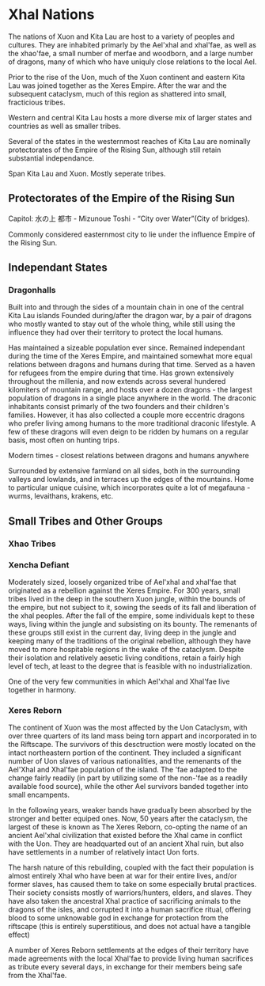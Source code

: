 # Xhal Nations
The nations of Xuon and Kita Lau are host to a variety of peoples and cultures.
They are inhabited primarly by the Ael'xhal and xhal'fae, as well as the xhao'fae, a small number of merfae and woodborn, and a large number of dragons, many of which who have uniquly close relations to the local Ael. 

Prior to the rise of the Uon, much of the Xuon continent and eastern Kita Lau was joined together as the Xeres Empire.
After the war and the subsequent cataclysm, much of this region as shattered into small, fracticious tribes.

Western and central Kita Lau hosts a more diverse mix of larger states and countries as well as smaller tribes.

Several of the states in the westernmost reaches of Kita Lau are nominally protectorates of the Empire of the Rising Sun, although still retain substantial independance.

Span Kita Lau and Xuon.
Mostly seperate tribes. 

## Protectorates of the Empire of the Rising Sun

Capitol: 水の上 都市 - Mizunoue Toshi - “City over Water”(City of bridges).

Commonly considered easternmost city to lie under the influence Empire of the Rising Sun.

## Independant States

### Dragonhalls

Built into and through the sides of a mountain chain in one of the central Kita Lau islands
Founded during/after the dragon war, by a pair of dragons who mostly wanted to stay out of the whole thing, while still using the influence they had over their territory to protect the local humans.

Has maintained a sizeable population ever since. Remained independant during the time of the Xeres Empire, and maintained somewhat more equal relations between dragons and humans during that time.
Served as a haven for refugees from the empire during that time.
Has grown extensively throughout the millenia, and now extends across several hundered kilomiters of mountain range, and hosts over a dozen dragons - the largest population of dragons in a single place anywhere in the world.
The draconic inhabitants consist primarly of the two founders and their children's families. However, it has also collected a couple more eccentric dragons who prefer living among humans to the more traditional draconic lifestyle.
A few of these dragons will even deign to be ridden by humans on a regular basis, most often on hunting trips.

Modern times - closest relations between dragons and humans anywhere

Surrounded by extensive farmland on all sides, both in the surrounding valleys and lowlands, and in terraces up the edges of the mountains.
Home to particular unique cuisine, which incorporates quite a lot of megafauna - wurms, levaithans, krakens, etc.


## Small Tribes and Other Groups 

### Xhao Tribes

### Xencha Defiant

Moderately sized, loosely organized tribe of Ael'xhal and xhal'fae that originated as a rebellion against the Xeres Empire. For 300 years, small tribes lived in the deep in the southern Xuon jungle, 
within the bounds of the empire, but not subject to it, sowing the seeds of its fall and liberation of the xhal peoples. After the fall of the empire, some individuals kept to these ways, living within the jungle and subsisting on its bounty.
The remenants of these groups still exist in the current day, living deep in the jungle and keeping many of the traditions of the original rebellion, although they have moved to more hospitable regions in the wake of the cataclysm.
Despite their isolation and relatively aesetic living conditions, retain a fairly high level of tech, at least to the degree that is feasible with no industrialization.

One of the very few communities in which Ael'xhal and Xhal'fae live together in harmony.

### Xeres Reborn

The continent of Xuon was the most affected by the Uon Cataclysm, with over three quarters of its land mass being torn appart and incorporated in to the Riftscape.
The survivors of this desctruction were mostly located on the intact northeastern portion of the continent.  They included a significant number of Uon slaves of various nationalities, and the remenants of the Ael'Xhal and Xhal'fae population of the island.
The 'fae adapted to the change fairly readily (in part by utilizing some of the non-'fae as a readily available food source), while the other Ael survivors banded together into small encampents. 

In the following years, weaker bands have gradually been absorbed by the stronger and better equiped ones. Now, 50 years after the cataclysm, the largest of these is known as The Xeres Reborn, 
co-opting the name of an ancient Ael'xhal civilization that existed before the Xhal came in conflict with the Uon. 
They are headquarted out of an ancient Xhal ruin, but also have settlements in a number of relatively intact Uon forts.

The harsh nature of this rebuilding, coupled with the fact their population is almost entirely Xhal who have been at war for their entire lives, and/or former slaves, has caused them to take on some especially brutal practices.
Their society consists mostly of warriors/hunters, elders, and slaves. They have also taken the ancestral Xhal practice of sacrificing animals to the dragons of the isles, and corrupted it into a human sacrifice ritual, offering
blood to some unknowable god in exchange for protection from the riftscape (this is entirely superstitious, and does not actual have a tangible effect) 

A number of Xeres Reborn settlements at the edges of their territory have made agreements with the local Xhal'fae to provide living human sacrifices as tribute every several days, in exchange for their members being safe from the Xhal'fae.
